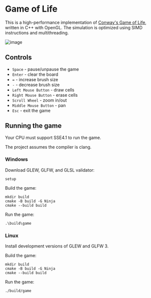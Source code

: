 # Game of Life

This is a high-performance implementation of [Conway's Game of Life](https://en.wikipedia.org/wiki/Conway%27s_Game_of_Life), written in C++ with OpenGL. The simulation is optimized using SIMD instructions and multithreading.

![image](https://github.com/user-attachments/assets/8159fe09-9bab-4a1d-ab74-d888776e0fcc)

## Controls

- `Space` - pause/unpause the game
- `Enter` - clear the board
- `=` - increase brush size
- `-` - decrease brush size
- `Left Mouse Button` - draw cells
- `Right Mouse Button` - erase cells
- `Scroll Wheel` - zoom in/out
- `Middle Mouse Button` - pan
- `Esc` - exit the game

## Running the game

Your CPU must support SSE4.1 to run the game.

The project assumes the compiler is clang.

### Windows

Download GLEW, GLFW, and GLSL validator:

```batch
setup
```

Build the game:

```batch
mkdir build
cmake -B build -G Ninja
cmake --build build
```

Run the game:

```batch
.\build\game
```

### Linux

Install development versions of GLEW and GLFW 3.

Build the game:

```batch
mkdir build
cmake -B build -G Ninja
cmake --build build
```

Run the game:

```batch
./build/game
```

